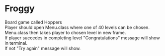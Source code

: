 # Froggy
Board game called Hoppers <br>
Player should open Menu.class where one of 40 levels can be chosen.<br>
Menu.class then takes player to chosen level in new frame.<br>
If player succedes in completing level "Congratulations" message will show in terminal.<br>
If not "Try again" message will show.<br>
